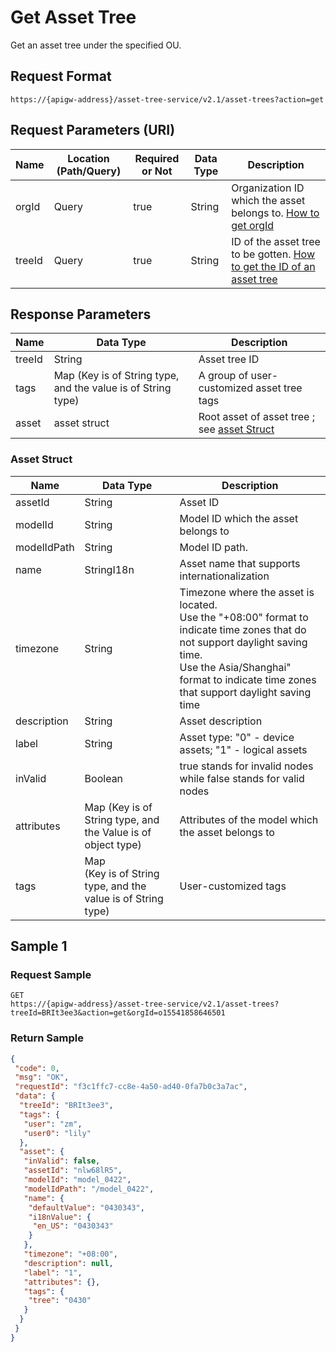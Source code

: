 # Get Asset Tree



Get an asset tree under the specified OU.

## Request Format

```
https://{apigw-address}/asset-tree-service/v2.1/asset-trees?action=get
```

## Request Parameters (URI)

| Name | Location (Path/Query) | Required or Not | Data Type | Description |
|---------------|------------------|----------|-----------|--------------|
| orgId         | Query            | true     | String    | Organization ID which the asset belongs to. [How to get orgId](/docs/api/en/latest/api_faqs#how-to-get-organization-id-orgid-orgid)                |
| treeId        | Query            | true    | String    | ID of the asset tree to be gotten. [How to get the ID of an asset tree](/docs/api/en/latest/api_faqs.html#how-to-get-the-id-of-an-asset-tree)        |


## Response Parameters

| Name | Data Type | Description |
|-------------|-----------------------------------|-----------------------------|
| treeId| String                            | Asset tree ID                    |
| tags| Map (Key is of String type, and the value is of String type) | A group of user-customized asset tree tags  |
| asset| asset struct | Root asset of asset tree ; see [asset Struct](/docs/api/en/latest/asset_tree/get_asset_tree.html#asset-struct-assetstruc)              |

### Asset Struct <assetstruc>

| Name | Data Type | Description |
|-------|-------|---------------------------|
| assetId |  String | Asset ID|
|modelId|String|Model ID which the asset belongs to|
|modelIdPath|String|Model ID path. |
| name | StringI18n |Asset name that supports internationalization|
|timezone  |  String  |Timezone where the asset is located.<br>Use the "+08:00" format to indicate time zones that do not support daylight saving time.<br>Use the Asia/Shanghai" format to indicate time zones that support daylight saving time|
| description | String | Asset description|
| label  | String | Asset type: "0" - device assets; "1" - logical assets|
| inValid  | Boolean | true stands for invalid nodes while false stands for valid nodes|
|attributes   |Map  (Key is of String type, and the Value is of object type)  |Attributes of the model which the asset belongs to|
|tags|Map<br>(Key is of String type, and the value is of String type)|User-customized tags|



## Sample 1

### Request Sample

```
GET
https://{apigw-address}/asset-tree-service/v2.1/asset-trees?treeId=BRIt3ee3&action=get&orgId=o15541858646501
```

### Return Sample

```json
{
 "code": 0,
 "msg": "OK",
 "requestId": "f3c1ffc7-cc8e-4a50-ad40-0fa7b0c3a7ac",
 "data": {
  "treeId": "BRIt3ee3",
  "tags": {
   "user": "zm",
   "user0": "lily"
  },
  "asset": {
   "inValid": false,
   "assetId": "nlw68lR5",
   "modelId": "model_0422",
   "modelIdPath": "/model_0422",
   "name": {
    "defaultValue": "0430343",
    "i18nValue": {
     "en_US": "0430343"
    }
   },
   "timezone": "+08:00",
   "description": null,
   "label": "1",
   "attributes": {},
   "tags": {
    "tree": "0430"
   }
  }
 }
}
```

